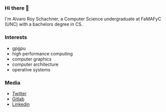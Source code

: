 ### Hi there 👋

I'm Alvaro Roy Schachner, a Computer Science undergraduate at FaMAFyC (UNC) with a bachelors degree in CS.

### Interests

- gpgpu
- high performance computing
- computer graphics
- computer architecture
- operative systems

### Media

- [Twitter](https://twitter.com/alvaro_zsh)
- [Gitlab](https://gitlab.com/alvaro.sch)
- [Linkedin](https://www.linkedin.com/in/%C3%A1lvaro-schachner-318660183/)

<!--
**alvaro-sch/alvaro-sch** is a ✨ _special_ ✨ repository because its `README.md` (this file) appears on your GitHub profile.

Here are some ideas to get you started:

- 🔭 I’m currently working on ...
- 🌱 I’m currently learning ...
- 👯 I’m looking to collaborate on ...
- 🤔 I’m looking for help with ...
- 💬 Ask me about ...
- 📫 How to reach me: ...
- 😄 Pronouns: ...
- ⚡ Fun fact: ...
-->
